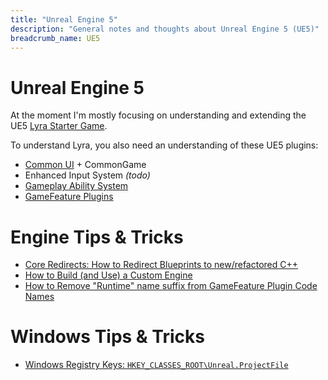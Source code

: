 ```yaml
---
title: "Unreal Engine 5"
description: "General notes and thoughts about Unreal Engine 5 (UE5)"
breadcrumb_name: UE5
---
```



# Unreal Engine 5

At the moment I'm mostly focusing on understanding and extending the UE5
[Lyra Starter Game](./LyraStarterGame/).

To understand Lyra, you also need an understanding of these UE5 plugins:

- [Common UI](./CommonUI/) + CommonGame
- Enhanced Input System *(todo)*
- [Gameplay Ability System](./GameplayAbilitySystem/)
- [GameFeature Plugins](./GameFeatures/)


# Engine Tips & Tricks

- [Core Redirects: How to Redirect Blueprints to new/refactored C++](./Engine/Core-Redirects)
- [How to Build (and Use) a Custom Engine](./Engine/)
- [How to Remove "Runtime" name suffix from GameFeature Plugin Code Names](./GameFeatures/How-To-Remove-GameFeature-Runtime-Code-Suffix)


# Windows Tips & Tricks

- [Windows Registry Keys: `HKEY_CLASSES_ROOT\Unreal.ProjectFile`](./Windows-Registry-Keys)
